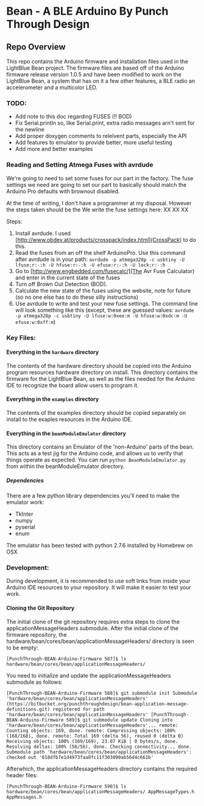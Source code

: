 Bean - A BLE Arduino By Punch Through Design
=============================================

Repo Overview
-------------

This repo contains the Arduino firmware and installation files used in the LightBlue Bean project. The firmware files are based off of the Arduino firmware release version 1.0.5 and have been modified to work on the LightBlue Bean, a system that has on it a few other features, a BLE radio an accelerometer and a multicolor LED.


### TODO:

* Add note to this doc regarding FUSES (!! BOD)
* Fix Serial.println so, like Serial.print, extra radio messages arn't sent for the newline
* Add proper doxygen comments to relelvent parts, especially the API
* Add features to emulator to provide better, more useful testing
* Add more and better examples

### Reading and Setting Atmega Fuses with avrdude

We're going to need to set some fuses for our part in the factory.  The fuse settings we need are going to set our part to basically should
match the Arduino Pro defaults with brownout disabled.

At the time of writing, I don't have a programmer at my disposal.  However the steps taken should be the 
We write the fuse settings here: XX XX XX

Steps:


1. Install avrdude.  I used [http://www.obdev.at/products/crosspack/index.html](CrossPack) to do this.
1. Read the fuses from an off the shelf ArduinoPro.  Use this command after avrdude is in your path: `avrdude -p atmega328p -c usbtiny -U lfuse:r:-:h -U hfuse:r:-:h -U efuse:r:-:h -U lock:r:-:h`
1. Go to [http://www.engbedded.com/fusecalc/](The Avr Fuse Calculator) and enter in the current state of the fuses
1. Turn off Brown Out Detection (BOD).
1. Calculate the new state of the fuses using the website, note for future (so no one else has to do these silly instructions)
1. Use avrdude to write and test your new fuse settings.  The command line will look something like this (except, these are guessed values: `avrdude -p atmega328p -c usbtiny -U lfuse:w:0xee:m -U hfuse:w:0xdc:m -U efuse:w:0xff:m`)



### Key Files:

#### Everything in the `hardware` directory
The contents of the hardware directory should be copied into the Arduino program resources hardware directory on install.  This directory contains the firmware for the LightBlue Bean, as well as the files needed for the Arduino IDE to recognize the board allow users to program it.

#### Everything in the `examples` directory
The contents of the examples directory should be copied separately on install to the exaples resources in the Arduino IDE.

#### Everything in the `beanModuleEmulator` directory
This directory contains an Emulator of the 'non-Arduino' parts of the bean.  This acts as a test jig for the Arduino code, and allows us to verify that things operate as expected.  You can run `python BeanModuleEmulator.py` from within the beanModuleEmulator directory.

##### Dependencies

There are a few python library dependencies you'll need to make the emulator work:

* TkInter
* numpy
* pyserial
* enum

The emulator has been tested with python 2.7.6 installed by Homebrew on OSX

### Development:
During development, it is recommended to use soft links from inside your Arduino IDE resources to your repository.  It will make it easier to test your work.

#### Cloning the Git Repository
The initial clone of the git repository requires extra steps to clone the applicationMessageHeaders submodule. After the initial clone of the firmware repository, the hardware/bean/cores/bean/applicationMessageHeaders/ directory is seen to be empty:

`[PunchThrough-BEAN-Arduino-Firmware 587]$ ls hardware/bean/cores/bean/applicationMessageHeaders/`

You need to initialize and update the applicationMessageHeaders submodule as follows:

`[PunchThrough-BEAN-Arduino-Firmware 588]$ git submodule init
Submodule 'hardware/bean/cores/bean/applicationMessageHeaders' (https://bitbucket.org/punchthroughdesign/bean-application-message-definitions.git) registered for path 'hardware/bean/cores/bean/applicationMessageHeaders'
[PunchThrough-BEAN-Arduino-Firmware 589]$ git submodule update
Cloning into 'hardware/bean/cores/bean/applicationMessageHeaders'...
remote: Counting objects: 169, done.
remote: Compressing objects: 100% (168/168), done.
remote: Total 169 (delta 56), reused 0 (delta 0)
Receiving objects: 100% (169/169), 23.07 KiB | 0 bytes/s, done.
Resolving deltas: 100% (56/56), done.
Checking connectivity... done.
Submodule path 'hardware/bean/cores/bean/applicationMessageHeaders': checked out '018dfb7e1d4973faa8fc11f303090ab56d4c661b'`

Afterwhich, the applicationMessageHeaders directory contains the required header files:

`[PunchThrough-BEAN-Arduino-Firmware 590]$ ls hardware/bean/cores/bean/applicationMessageHeaders/
AppMessageTypes.h	AppMessages.h
`